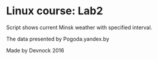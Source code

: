 # Linux course: Lab2

Script shows current Minsk weather with specified interval.

The data presented by Pogoda.yandex.by


Made by Devnock 2016
